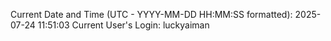 Current Date and Time (UTC - YYYY-MM-DD HH:MM:SS formatted): 2025-07-24 11:51:03
Current User's Login: luckyaiman
